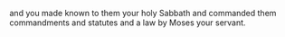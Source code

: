 and you made known to them your holy Sabbath and commanded them commandments and statutes and a law by Moses your servant.
